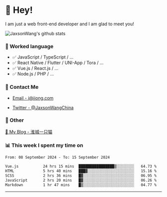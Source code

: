 # 👋 Hey!

I am just a web front-end developer and I am glad to meet you!

![JaxsonWang's github stats](https://github-readme-stats.vercel.app/api?username=JaxsonWang&&show_icons=true&&title_color=1abc9c&&icon_color=1abc9c)


### 📝 Worked language

- ✅ JavaScript / TypeScript / ...
- ✅ React Native / Flutter / UNI-App / Tora / ...
- ✅ Vue.js / React.js / ...
- ✅ Node.js / PHP / ...

### 📮 Contact Me

- [Email - i@iiong.com](mailto:i@iiong.com)

- [Twitter - @JaxsonWangChina](https://twitter.com/JaxsonWangChina)

### 🤪 Other

[📌 My Blog - 淮城一只猫](https://iiong.com)

### 📊 This week I spent my time on

<!--START_SECTION:waka-->

```txt
From: 08 September 2024 - To: 15 September 2024

Vue.js           24 hrs 15 mins  ████████████████▒░░░░░░░░   64.73 %
HTML             5 hrs 40 mins   ███▓░░░░░░░░░░░░░░░░░░░░░   15.16 %
SCSS             2 hrs 36 mins   █▓░░░░░░░░░░░░░░░░░░░░░░░   06.95 %
JavaScript       2 hrs 20 mins   █▓░░░░░░░░░░░░░░░░░░░░░░░   06.26 %
Markdown         1 hr 47 mins    █▒░░░░░░░░░░░░░░░░░░░░░░░   04.77 %
```

<!--END_SECTION:waka-->

---
